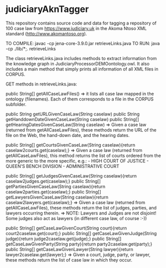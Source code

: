 # judiciaryAknTagger
This repository contains source code and data for tagging a repository of 100 case law from https://www.judiciary.uk in the Akoma Ntoso XML standard (http://www.akomantoso.org).

TO COMPILE: javac -cp jena-core-3.9.0.jar retrieveLinks.java
TO RUN: java -cp ./lib/*;. retrieveLinks

The class retrieveLinks.java includes methods to extract information from the knowledge graph in JudiciaryProcessorDEMOontology.owl. It also includes a main method that simply prints all information of all XML files in CORPUS.

GET methods in retrieveLinks.java:

  public String[] getAllCaseLawFiles()
    => it lists all case law mapped in the ontology (filenames). Each of them corresponds to a file in the CORPUS subfolder.
    
  public String getURLGivenCaseLaw(String caselaw)
  public String getHanddownDateGivenCaseLaw(String caselaw)
  public String[] getHearingDatesGivenCaseLaw(String caselaw)
    => Given a case law (returned from getAllCaseLawFiles), these methods return the URL of the file on the Web, the hand-down date, and the hearing dates.
    
  public String[] getCourtsGivenCaseLaw(String caselaw){return caselaw2courts.get(caselaw);}
    => Given a case law (returned from getAllCaseLawFiles), this method returns the list of courts ordered from the more generic to the more specific, e.g.:
          - HIGH COURT OF JUSTICE
            - QUEEN'S BENCH DIVISION
              - ADMINISTRATIVE COURT
    
  public String[] getJudgesGivenCaseLaw(String caselaw){return caselaw2judges.get(caselaw);}
  public String[] getPartiesGivenCaseLaw(String caselaw){return caselaw2parties.get(caselaw);}
  public String[] getLawyersGivenCaseLaw(String caselaw){return caselaw2lawyers.get(caselaw);}
    => Given a case law (returned from getAllCaseLawFiles), these methods return the list of judges, parties, and lawyers occurring therein.
    => NOTE: Lawyers and Judges are not disjoint! Some judges also act as lawyers (in different case law, of course :-))
  
  public String[] getCaseLawGivenCourt(String court){return court2caselaw.get(court);}
  public String[] getCaseLawGivenJudge(String judge){return judge2caselaw.get(judge);}
  public String[] getCaseLawGivenParty(String party){return party2caselaw.get(party);}
  public String[] getCaseLawGivenLawyer(String lawyer){return lawyer2caselaw.get(lawyer);}
    => Given a court, judge, party, or lawyer, these methods return the list of case law in which they occur.
